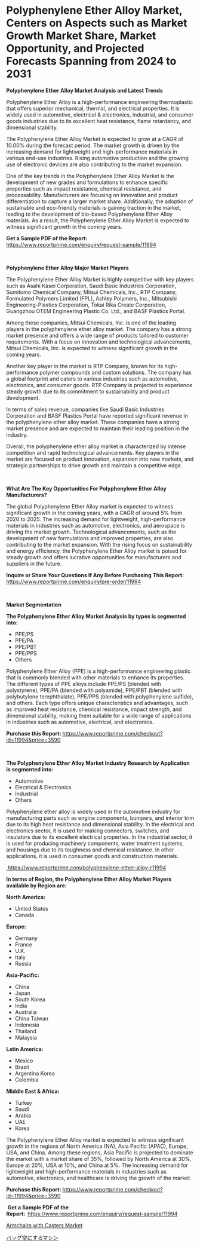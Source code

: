 <p><h1>Polyphenylene Ether Alloy Market, Centers on Aspects such as Market Growth Market Share, Market Opportunity, and Projected Forecasts Spanning from 2024 to 2031</h1></p><p><strong>Polyphenylene Ether Alloy Market Analysis and Latest Trends</strong></p>
<p><p>Polyphenylene Ether Alloy is a high-performance engineering thermoplastic that offers superior mechanical, thermal, and electrical properties. It is widely used in automotive, electrical & electronics, industrial, and consumer goods industries due to its excellent heat resistance, flame retardancy, and dimensional stability.</p><p>The Polyphenylene Ether Alloy Market is expected to grow at a CAGR of 10.00% during the forecast period. The market growth is driven by the increasing demand for lightweight and high-performance materials in various end-use industries. Rising automotive production and the growing use of electronic devices are also contributing to the market expansion.</p><p>One of the key trends in the Polyphenylene Ether Alloy Market is the development of new grades and formulations to enhance specific properties such as impact resistance, chemical resistance, and processability. Manufacturers are focusing on innovation and product differentiation to capture a larger market share. Additionally, the adoption of sustainable and eco-friendly materials is gaining traction in the market, leading to the development of bio-based Polyphenylene Ether Alloy materials. As a result, the Polyphenylene Ether Alloy Market is expected to witness significant growth in the coming years.</p></p>
<p><strong>Get a Sample PDF of the Report:&nbsp;</strong> <a href="https://www.reportprime.com/enquiry/request-sample/11994">https://www.reportprime.com/enquiry/request-sample/11994</a></p>
<p>&nbsp;</p>
<p><strong>Polyphenylene Ether Alloy Major Market Players</strong></p>
<p><p>The Polyphenylene Ether Alloy Market is highly competitive with key players such as Asahi Kasei Corporation, Saudi Basic Industries Corporation, Sumitomo Chemical Company, Mitsui Chemicals, Inc., RTP Company, Formulated Polymers Limited (FPL), Ashley Polymers, Inc., Mitsubishi Engineering-Plastics Corporation, Tokai Rika Create Corporation, Guangzhou OTEM Engineering Plastic Co. Ltd., and BASF Plastics Portal.</p><p>Among these companies, Mitsui Chemicals, Inc. is one of the leading players in the polyphenylene ether alloy market. The company has a strong market presence and offers a wide range of products tailored to customer requirements. With a focus on innovation and technological advancements, Mitsui Chemicals, Inc. is expected to witness significant growth in the coming years.</p><p>Another key player in the market is RTP Company, known for its high-performance polymer compounds and custom solutions. The company has a global footprint and caters to various industries such as automotive, electronics, and consumer goods. RTP Company is projected to experience steady growth due to its commitment to sustainability and product development.</p><p>In terms of sales revenue, companies like Saudi Basic Industries Corporation and BASF Plastics Portal have reported significant revenue in the polyphenylene ether alloy market. These companies have a strong market presence and are expected to maintain their leading position in the industry.</p><p>Overall, the polyphenylene ether alloy market is characterized by intense competition and rapid technological advancements. Key players in the market are focused on product innovation, expansion into new markets, and strategic partnerships to drive growth and maintain a competitive edge.</p></p>
<p>&nbsp;</p>
<p><strong>What Are The Key Opportunities For Polyphenylene Ether Alloy Manufacturers?</strong></p>
<p><p>The global Polyphenylene Ether Alloy market is expected to witness significant growth in the coming years, with a CAGR of around 5% from 2020 to 2025. The increasing demand for lightweight, high-performance materials in industries such as automotive, electronics, and aerospace is driving the market growth. Technological advancements, such as the development of new formulations and improved properties, are also contributing to the market expansion. With the rising focus on sustainability and energy efficiency, the Polyphenylene Ether Alloy market is poised for steady growth and offers lucrative opportunities for manufacturers and suppliers in the future.</p></p>
<p><strong>Inquire or Share Your Questions If Any Before Purchasing This Report:</strong> <a href="https://www.reportprime.com/enquiry/pre-order/11994">https://www.reportprime.com/enquiry/pre-order/11994</a></p>
<p>&nbsp;</p>
<p><strong>Market Segmentation</strong></p>
<p><strong>The Polyphenylene Ether Alloy Market Analysis by types is segmented into:</strong></p>
<p><ul><li>PPE/PS</li><li>PPE/PA</li><li>PPE/PBT</li><li>PPE/PPS</li><li>Others</li></ul></p>
<p><p>Polyphenylene Ether Alloy (PPE) is a high-performance engineering plastic that is commonly blended with other materials to enhance its properties. The different types of PPE alloys include PPE/PS (blended with polystyrene), PPE/PA (blended with polyamide), PPE/PBT (blended with polybutylene terephthalate), PPE/PPS (blended with polyphenylene sulfide), and others. Each type offers unique characteristics and advantages, such as improved heat resistance, chemical resistance, impact strength, and dimensional stability, making them suitable for a wide range of applications in industries such as automotive, electrical, and electronics.</p></p>
<p><strong>Purchase this Report:&nbsp;</strong><a href="https://www.reportprime.com/checkout?id=11994&price=3590">https://www.reportprime.com/checkout?id=11994&price=3590</a></p>
<p>&nbsp;</p>
<p><strong>The Polyphenylene Ether Alloy Market Industry Research by Application is segmented into:</strong></p>
<p><ul><li>Automotive</li><li>Electrical & Electronics</li><li>Industrial</li><li>Others</li></ul></p>
<p><p>Polyphenylene ether alloy is widely used in the automotive industry for manufacturing parts such as engine components, bumpers, and interior trim due to its high heat resistance and dimensional stability. In the electrical and electronics sector, it is used for making connectors, switches, and insulators due to its excellent electrical properties. In the industrial sector, it is used for producing machinery components, water treatment systems, and housings due to its toughness and chemical resistance. In other applications, it is used in consumer goods and construction materials.</p></p>
<p><a href="https://www.reportprime.com/polyphenylene-ether-alloy-r11994">&nbsp;https://www.reportprime.com/polyphenylene-ether-alloy-r11994</a></p>
<p><strong>In terms of Region, the Polyphenylene Ether Alloy Market Players available by Region are:</strong></p>
<p>
    <p> <strong> North America: </strong>
        <ul>
            <li>United States</li>
            <li>Canada</li>
        </ul>
        </p> 
    <p> <strong> Europe: </strong>
        <ul>
            <li>Germany</li>
            <li>France</li>
            <li>U.K.</li>
            <li>Italy</li>
            <li>Russia</li>
        </ul>
        </p> 
    <p> <strong> Asia-Pacific: </strong>
        <ul>
            <li>China</li>
            <li>Japan</li>
            <li>South Korea</li>
            <li>India</li>
            <li>Australia</li>
            <li>China Taiwan</li>
            <li>Indonesia</li>
            <li>Thailand</li>
            <li>Malaysia</li>
        </ul>
        </p> 
    <p> <strong> Latin America: </strong>
        <ul>
            <li>Mexico</li>
            <li>Brazil</li>
            <li>Argentina Korea</li>
            <li>Colombia</li>
        </ul>
        </p> 
    <p> <strong> Middle East & Africa: </strong>
        <ul>
            <li>Turkey</li>
            <li>Saudi</li>
            <li>Arabia</li>
            <li>UAE</li>
            <li>Korea</li>
        </ul>
    </p>
    </p>
<p><p>The Polyphenylene Ether Alloy market is expected to witness significant growth in the regions of North America (NA), Asia Pacific (APAC), Europe, USA, and China. Among these regions, Asia Pacific is projected to dominate the market with a market share of 35%, followed by North America at 30%, Europe at 20%, USA at 10%, and China at 5%. The increasing demand for lightweight and high-performance materials in industries such as automotive, electronics, and healthcare is driving the growth of the market.</p></p>
<p><strong>Purchase this Report: </strong><a href="https://www.reportprime.com/checkout?id=11994&price=3590">https://www.reportprime.com/checkout?id=11994&price=3590</a></p>
<p>&nbsp;<strong>Get a Sample PDF of the Report:&nbsp;&nbsp;</strong><a href="https://www.reportprime.com/enquiry/request-sample/11994">https://www.reportprime.com/enquiry/request-sample/11994</a></p>
<p><strong></strong></p>
<p><p><a href="https://issuu.com/reportprime-2/docs/armchairs-with-casters-market-size-2030.pptx">Armchairs with Casters Market</a></p><p><a href="https://github.com/oqxogxyvqe90775/Market-Research-Report-List-2/blob/main/943194269710.md">バッグ空にするマシン</a></p></p>